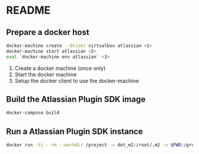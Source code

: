 # README

## Prepare a docker host

```sh
docker-machine create --driver virtualbox atlassian <1>
docker-machine start atlassian <2>
eval `docker-machine env atlassian` <3>
```

1. Create a docker machine (once only)
2. Start the docker machine
3. Setup the docker client to use the docker-machine

## Build the Atlassian Plugin SDK image

```sh
docker-compose build
```

## Run a Atlassian Plugin SDK instance

```sh
docker run -ti --rm --workdir /project -v dot_m2:/root/.m2 -v $PWD:/project softwarecraftsmen/atlassian-plugin-sdk bash -c "atlas-mvn -version"
```
